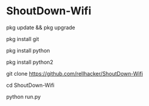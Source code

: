 # ShoutDown-Wifi

pkg update && pkg upgrade


pkg install git


pkg install python


pkg install python2


git clone https://github.com/rellhacker/ShoutDown-Wifi


cd ShoutDown-Wifi


python run.py
